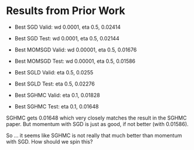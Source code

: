 # Results from Prior Work


- Best SGD Valid: wd 0.0001, eta 0.5, 0.02414
- Best SGD Test: wd 0.0001, eta 0.5, 0.02144

- Best MOMSGD Valid: wd 0.00001, eta 0.5, 0.01676
- Best MOMSGD Test: wd 0.00001, eta 0.5, 0.01586

- Best SGLD Valid: eta 0.5, 0.0255
- Best SGLD Test: eta 0.5, 0.02276

- Best SGHMC Valid: eta 0.1, 0.01828
- Best SGHMC Test: eta 0.1, 0.01648

SGHMC gets 0.01648 which very closely matches the result in the SGHMC paper. But
momentum with SGD is just as good, if not better (with 0.01586).

So ... it seems like SGHMC is not really that much better than momentum with
SGD. How should we spin this?
